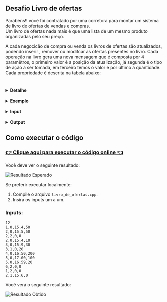## Desafio Livro de ofertas

Parabéns!! você foi contratado por uma corretora para montar  um sistema de livro de ofertas de vendas e compras.  
Um livro de ofertas nada mais é que uma lista de um mesmo produto organizadas pelo seu preço.

A cada negocicão de compra ou venda  os livros de ofertas são atualizados, podendo inserir , remover ou modifcar as ofertas presentes no livro. 
Cada operação na livro gera uma nova mensagem que é composta por 4 paramêtros, o primeiro valor é a posição da atualização, já segunda é o tipo de ação a ser tomada, em  terceiro temos o valor e por último a quantidade. Cada propriedade é descrita na tabela abaixo:

#

<details>
  <summary> <strong> Detalhe </strong> </summary>

   ## Deetalhe:

   PROPRIEDADE  |  TIPO    |    VALORES
   -------------|----------|------------
   POSIÇÃO      |   INTEIRO   |  valores positivos diferente de 0
   ACÃO         |   INTEIRO   |  **0** = INSERIR, **1** = MODIFICAR, **2** = DELETAR**
   VALORES      |   DOUBLE    |  Qualquer valor positivo diferente de 0
   QUANTIDADE   |   INTEIRO   |  Qualquer valor positivo diferente de 0
    
</details>

<br>

<details>
  <summary> <strong> Exemplo </strong> </summary>

   ## Exemplo:

   **LIVRO DE OFERTA**

   POSICAO | VALOR | QUANTIDADE 
   --------|-------|------------
   1       | 15.4  | 50         
   2       | 15.4  | 10         
   3       | 15.9  | 20         
   4       | 16.1  | 100        
   5       | 16.20 | 20         
   6       | 16.43 | 30         
   7       | 17.20 | 70         
   8       | 17.35 | 80         
   9       | 17.50 | 200         

   Seu objetivo é fazer um programa que receba e processe todas as notificações de atualizações de um livro de ofertas e imprima seu resultado.

</details>

<br>

<details>
  <summary> <strong> Input </strong> </summary>

   ## Input:
    
  A primeira linha é composta por um inteiro informando o número de notificações e as linhas subsequences contem as notificações no seguinte formato: **posição,ação,valor,quantidade**.

   ### exemplo:
   12\
   1,0,15.4,50\
   2,0,15.5,50\
   2,2,0,0\
   2,0,15.4,10\
   3,0,15.9,30\
   3,1,0,20\
   4,0,16.50,200\
   5,0,17.00,100\
   5,0,16.59,20\
   6,2,0,0\
   1,2,0,0\
   2,1,15.6,0
</details>

<br>

<details>
  <summary> <strong> Output </strong> </summary>
    
   ## Output:

  O output deve seguir o seguinte formato onde cada linha representa uma posição.

   1,15.4,10\
   2,15.6,20\
   3,16.50,200\
   4,16.59,20


   *representação do resultado*

   POSICAO | VALOR | QUANTIDADE 
   --------|-------|------------
   1       | 15.4  | 10         
   2       | 15.6  | 20         
   3       | 16.50 | 200
   4       | 16.59 | 20
</details>


## Como executar o código

### [👉 Clique aqui para executar o código online 👈](https://www.mycompiler.io/view/7f2485rT7qS)

Você deve ver o seguinte resultado:

![Resultado Esperado](https://imgur.com/WQ1Rmrd.png)

Se preferir executar localmente:

1. Compile o arquivo `livro_de_ofertas.cpp`.
2. Insira os inputs um a um.

### Inputs:

```
12
1,0,15.4,50
2,0,15.5,50
2,2,0,0
2,0,15.4,10
3,0,15.9,30
3,1,0,20
4,0,16.50,200
5,0,17.00,100
5,0,16.59,20
6,2,0,0
1,2,0,0
2,1,15.6,0
```

Você verá o seguinte resultado:

![Resultado Obtido](https://imgur.com/JZjPqxa.png)



